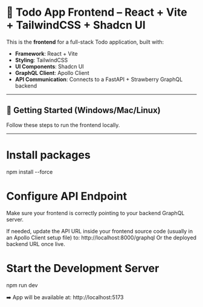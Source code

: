 # 📝 Todo App Frontend – React + Vite + TailwindCSS + Shadcn UI

This is the **frontend** for a full-stack Todo application, built with:

- **Framework**: React + Vite
- **Styling**: TailwindCSS
- **UI Components**: Shadcn UI
- **GraphQL Client**: Apollo Client
- **API Communication**: Connects to a FastAPI + Strawberry GraphQL backend

---

## 🚀 Getting Started (Windows/Mac/Linux)

Follow these steps to run the frontend locally.

---

# Install packages
npm install --force

# Configure API Endpoint
Make sure your frontend is correctly pointing to your backend GraphQL server.

If needed, update the API URL inside your frontend source code (usually in an Apollo Client setup file) to:
http://localhost:8000/graphql
Or the deployed backend URL once live.

# Start the Development Server
npm run dev

➡️ App will be available at: http://localhost:5173

